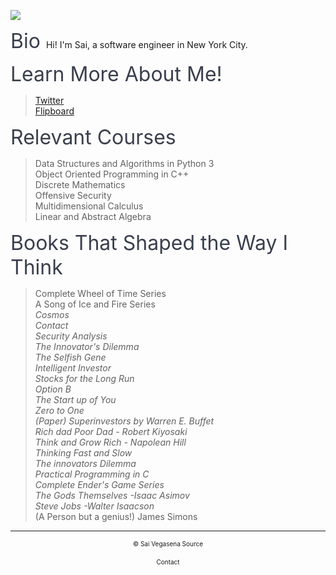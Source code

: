 <head>
  <link href="https://fonts.googleapis.com/css?family=Open+Sans:500|Roboto100"         rel="stylesheet">
</head>

![](https://scontent-lga3-1.xx.fbcdn.net/v/t1.0-9/10978508_660446680727400_7710698905422809876_n.jpg?oh=a51b6edaff1a194c1a1be4f9111cc5af&oe=5AA5F18F)


<font size="6" color = "393f4d"> Bio </font>
Hi! I'm Sai, a software engineer in New York City.


<font size="6" color = "393f4d"> Learn More About Me! </font>
> [Twitter](https://twitter.com/saivegasena) <br />
> [Flipboard](https://flipboard.com/@SaiVegasena)<br />


<font size="6" color = "393f4d"> Relevant Courses </font>
> Data Structures and Algorithms in Python 3<br />
> Object Oriented Programming in C++<br />
> Discrete Mathematics<br />
> Offensive Security<br />
> Multidimensional Calculus<br />
> Linear and Abstract Algebra<br />

<font size ="6" color= "393f4d"> Books That Shaped the Way I Think </font>
> Complete Wheel of Time Series<br />
> A Song of Ice and Fire Series<br />
> *Cosmos* <br />
> *Contact* <br />
> *Security Analysis* <br />
> *The Innovator's Dilemma* <br />
> *The Selfish Gene* <br />
> *Intelligent Investor* <br />
> *Stocks for the Long Run* <br />
> *Option B* <br />
> *The Start up of You* <br />
> *Zero to One* <br />
> *(Paper) Superinvestors by Warren E. Buffet* <br />
> *Rich dad Poor Dad  - Robert Kiyosaki* <br />
> *Think and Grow Rich - Napolean Hill* <br />
> *Thinking Fast and Slow* <br />
> *The innovators Dilemma* <br />
> *Practical Programming in C* <br />
> *Complete Ender's Game Series* <br />
> *The Gods Themselves -Isaac Asimov* <br />
> *Steve Jobs -Walter Isaacson* <br />
> (A Person but a genius!) James Simons <br />

-------------------------------------------------------------------
<center><font size = "1.5"> &copy; Sai Vegasena <a href = "https://github.com/svv232/svv232.github.io" style = "text-decoration:none"> Source </a>  </font> </center> <br />
<center><font size = "1.5"> <a href = "mailto:svv232@nyu.edu" style = "text-decoration:none">Contact </a> </font> </center>
